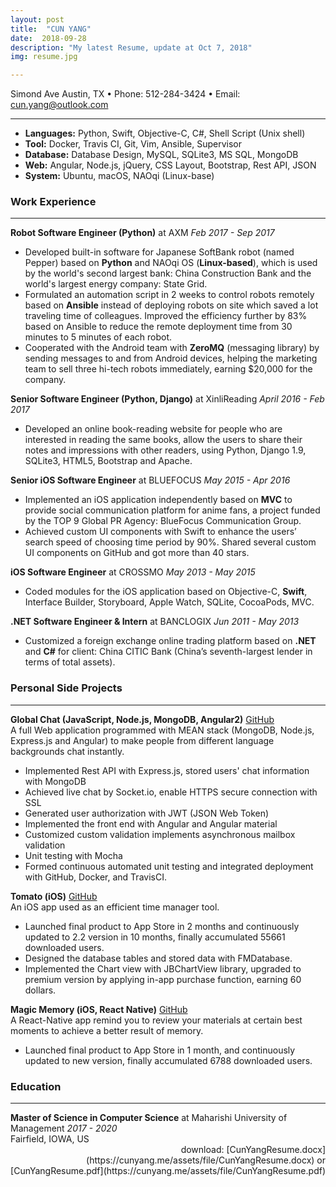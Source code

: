 ```yaml
---
layout: post
title:  "CUN YANG"
date:  2018-09-28  
description: "My latest Resume, update at Oct 7, 2018"
img: resume.jpg

---
```

<div id="container">
<p id="contact-info">Simond Ave Austin, TX • Phone: 512-284-3424 • Email: <a href="mailto:cun.yang@outlook.com">cun.yang@outlook.com</a></p>
<hr />


<ul id="skill-list">
  <li><b>Languages:</b> Python, Swift, Objective-C, C#, Shell Script (Unix shell)</li>
  <li><b>Tool:</b> Docker, Travis CI, Git, Vim, Ansible, Supervisor</li>
  <li><b>Database:</b> Database Design, MySQL, SQLite3, MS SQL, MongoDB</li>
  <li><b>Web:</b> Angular, Node.js, jQuery, CSS Layout, Bootstrap, Rest API, JSON</li>
  <li><b>System:</b> Ubuntu, macOS, NAOqi (Linux-base)</li>
</ul>

<div class="work-ex-container">
  <h3>Work Experience</h3>
<hr />

<div>
   <b>Robot Software Engineer (Python)</b> at AXM <span><i>Feb 2017 - Sep 2017</i></span>

   <ul>
    <li>
  Developed built-in software for Japanese SoftBank robot (named Pepper) based on <b>Python</b> and NAOqi OS (<b>Linux-based</b>), which is used by the world's second largest bank:  China Construction Bank and the world's largest energy company:  State Grid.
</li>
<li>
  Formulated an automation script in 2 weeks to control robots remotely based on <b>Ansible</b> instead of deploying robots on site which saved a lot traveling time of colleagues. Improved the efficiency further by 83% based on Ansible to reduce the remote deployment time from 30 minutes to 5 minutes of each robot.
  </li>
  <li>
  Cooperated with the Android team with <b>ZeroMQ</b> (messaging library) by sending messages to and from Android devices, helping the marketing team to sell three hi-tech robots immediately, earning $20,000 for the company.
  </li>
  </ul>

</div>


<div>

<b>Senior Software Engineer (Python, Django)</b>  at XinliReading <span><i>April 2016 - Feb 2017</i></span>

<ul>
<li>
Developed an online book-reading website for people who are interested in reading the same books, allow the users to share their notes and impressions with other readers, using Python, Django 1.9, SQLite3, HTML5, Bootstrap and Apache.
</li>
</ul>
</div>

<div>

  <b>Senior iOS Software Engineer</b> at BLUEFOCUS <span><i>May 2015 - Apr 2016</i></span>
  <ul>
  <li>
  Implemented an iOS application independently based on <b>MVC</b> to provide social communication platform for anime fans, a project funded by the TOP 9 Global PR Agency: BlueFocus Communication Group.
  </li>
  <li>
  Achieved custom UI components with Swift to enhance the users’ search speed of choosing time period by 90%. Shared several custom UI components on GitHub and got more than 40 stars.
  </li>
  </ul>
</div>

  <div>
  <b>iOS Software Engineer</b> at CROSSMO <span><i>May 2013 - May 2015</i></span>
  <ul>
  <li>
  Coded modules for the iOS application based on Objective-C, <b>Swift</b>, Interface Builder, Storyboard, Apple Watch, SQLite, CocoaPods, MVC.
  </li>
  </ul>
</div>

  <div>
  <b>.NET Software Engineer & Intern</b> at BANCLOGIX <span><i>Jun 2011 - May 2013</i></span>
  <ul>
  <li>
  Customized a foreign exchange online trading platform based on <b>.NET</b> and <b>C#</b> for client:  China CITIC Bank (China’s seventh-largest lender in terms of total assets).
  </li>
  </ul>
</div>

</div>

<div class="work-ex-container">
<h3>Personal Side Projects</h3>
<hr/>
</div>

<div>
<b>Global Chat (JavaScript, Node.js, MongoDB, Angular2)</b> <a target="_blank" href="https://github.com/globalchat-online">GitHub</a><br/>
A full Web application programmed with MEAN stack (MongoDB, Node.js, Express.js and Angular) to make people from different language backgrounds chat instantly.
<ul>
<li>Implemented Rest API with Express.js, stored users' chat information with MongoDB</li>
<li>Achieved live chat by Socket.io, enable HTTPS secure connection with SSL</li>
<li>Generated user authorization with JWT (JSON Web Token)</li>
<li>Implemented the front end with Angular and Angular material</li>
<li>Customized custom validation implements asynchronous mailbox validation</li>
<li>Unit testing with Mocha</li>
<li>Formed continuous automated unit testing and integrated deployment with GitHub, Docker, and TravisCI.</li>
</ul>
</div>

<div>
<b>Tomato (iOS)</b> <a target="_blank" href="https://github.com/tomatoapp">GitHub</a><br/>
An iOS app used as an efficient time manager tool.
<ul>
<li>Launched final product to App Store in 2 months and continuously updated to 2.2 version in 10 months, finally accumulated 55661 downloaded users.</li>
<li>Designed the database tables and stored data with FMDatabase.</li>
<li>Implemented the Chart view with JBChartView library, upgraded to premium version by applying in-app purchase function, earning 60 dollars.</li>
</ul>
</div>

<div>
<b>Magic Memory (iOS, React Native)</b> <a target="_blank" href="https://github.com/MemoryMagic">GitHub</a><br/>
A React-Native app remind you to review your materials at certain best moments to achieve a better result of memory.
<ul>
<li>Launched final product to App Store in 1 month, and continuously updated to new version, finally accumulated 6788 downloaded users.</li>
</ul>
</div>

<div class="edu-container">
  <h3>Education</h3>
  <hr />
  <b>Master of Science in Computer Science</b> at Maharishi University of Management <span><i>2017 - 2020</i></span>
  <br/>
  Fairfield, IOWA, US
</div>

<div style="text-align: right" markdown="1">
download: [CunYangResume.docx](https://cunyang.me/assets/file/CunYangResume.docx) or [CunYangResume.pdf](https://cunyang.me/assets/file/CunYangResume.pdf)
</div>
</div>
